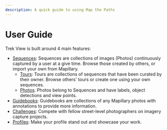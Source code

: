 ```yaml
---
description: A quick guide to using Map the Paths
---
```


# User Guide

Trek View is built around 4 main features:

* [Sequences](sequences/): Sequences are collections of images \(Photos\) continuously captured by a user at a give time. Browse those created by others, or import your own from Mapillary.
  * [Tours](sequences/tours.md): Tours are collections of sequences that have been curated by their owner. Browse others' tours or create one using your own sequences.
  * [Photos](sequences/photos.md): Photos belong to Sequences and have labels, object detections and view points.
* [Guidebooks](guidebooks.md): Guidebooks are collections of any Mapillary photos with annotations to provide more information.
* [Challenges](challenges.md): Compete with fellow street-level photographers on imagery capture projects.
* [Profiles](profile.md): Make your profile stand out and showcase your work.



